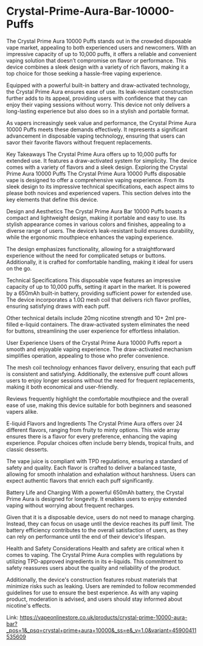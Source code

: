 # Crystal-Prime-Aura-Bar-10000-Puffs
The Crystal Prime Aura 10000 Puffs stands out in the crowded disposable vape market, appealing to both experienced users and newcomers. With an impressive capacity of up to 10,000 puffs, it offers a reliable and convenient vaping solution that doesn’t compromise on flavor or performance. This device combines a sleek design with a variety of rich flavors, making it a top choice for those seeking a hassle-free vaping experience.

Equipped with a powerful built-in battery and draw-activated technology, the Crystal Prime Aura ensures ease of use. Its leak-resistant construction further adds to its appeal, providing users with confidence that they can enjoy their vaping sessions without worry. This device not only delivers a long-lasting experience but also does so in a stylish and portable format.

As vapers increasingly seek value and performance, the Crystal Prime Aura 10000 Puffs meets these demands effectively. It represents a significant advancement in disposable vaping technology, ensuring that users can savor their favorite flavors without frequent replacements.

Key Takeaways
The Crystal Prime Aura offers up to 10,000 puffs for extended use.
It features a draw-activated system for simplicity.
The device comes with a variety of flavors and a sleek design.
Exploring the Crystal Prime Aura 10000 Puffs
The Crystal Prime Aura 10000 Puffs disposable vape is designed to offer a comprehensive vaping experience. From its sleek design to its impressive technical specifications, each aspect aims to please both novices and experienced vapers. This section delves into the key elements that define this device.

Design and Aesthetics
The Crystal Prime Aura Bar 10000 Puffs boasts a compact and lightweight design, making it portable and easy to use. Its stylish appearance comes in various colors and finishes, appealing to a diverse range of users. The device’s leak-resistant build ensures durability, while the ergonomic mouthpiece enhances the vaping experience.

The design emphasizes functionality, allowing for a straightforward experience without the need for complicated setups or buttons. Additionally, it is crafted for comfortable handling, making it ideal for users on the go.

Technical Specifications
This disposable vape features an impressive capacity of up to 10,000 puffs, setting it apart in the market. It is powered by a 650mAh built-in battery, providing sufficient power for extended use. The device incorporates a 1.0Ω mesh coil that delivers rich flavor profiles, ensuring satisfying draws with each puff.

Other technical details include 20mg nicotine strength and 10+ 2ml pre-filled e-liquid containers. The draw-activated system eliminates the need for buttons, streamlining the user experience for effortless inhalation.

User Experience
Users of the Crystal Prime Aura 10000 Puffs report a smooth and enjoyable vaping experience. The draw-activated mechanism simplifies operation, appealing to those who prefer convenience.

The mesh coil technology enhances flavor delivery, ensuring that each puff is consistent and satisfying. Additionally, the extensive puff count allows users to enjoy longer sessions without the need for frequent replacements, making it both economical and user-friendly.

Reviews frequently highlight the comfortable mouthpiece and the overall ease of use, making this device suitable for both beginners and seasoned vapers alike.

E-liquid Flavors and Ingredients
The Crystal Prime Aura offers over 24 different flavors, ranging from fruity to minty options. This wide array ensures there is a flavor for every preference, enhancing the vaping experience. Popular choices often include berry blends, tropical fruits, and classic desserts.

The vape juice is compliant with TPD regulations, ensuring a standard of safety and quality. Each flavor is crafted to deliver a balanced taste, allowing for smooth inhalation and exhalation without harshness. Users can expect authentic flavors that enrich each puff significantly.

Battery Life and Charging
With a powerful 650mAh battery, the Crystal Prime Aura is designed for longevity. It enables users to enjoy extended vaping without worrying about frequent recharges.

Given that it is a disposable device, users do not need to manage charging. Instead, they can focus on usage until the device reaches its puff limit. The battery efficiency contributes to the overall satisfaction of users, as they can rely on performance until the end of their device's lifespan.

Health and Safety Considerations
Health and safety are critical when it comes to vaping. The Crystal Prime Aura complies with regulations by utilizing TPD-approved ingredients in its e-liquids. This commitment to safety reassures users about the quality and reliability of the product.

Additionally, the device's construction features robust materials that minimize risks such as leaking. Users are reminded to follow recommended guidelines for use to ensure the best experience. As with any vaping product, moderation is advised, and users should stay informed about nicotine's effects.

Link: https://vapeonlinestore.co.uk/products/crystal-prime-10000-aura-bar?_pos=1&_psq=crystal+prime+aura+10000&_ss=e&_v=1.0&variant=45900411535609
